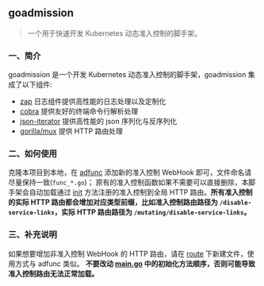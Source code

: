 ## goadmission

> 一个用于快速开发 Kubernetes 动态准入控制的脚手架。

### 一、简介

goadmission 是一个开发 Kubernetes 动态准入控制的脚手架，goadmission 集成了以下组件:

- [zap](https://github.com/uber-go/zap) 日志组件提供高性能的日志处理以及定制化
- [cobra](https://github.com/spf13/cobra) 提供友好的终端命令行解析处理
- [json-iterator](https://github.com/json-iterator) 提供高性能的 json 序列化与反序列化
- [gorilla/mux](https://github.com/gorilla/mux) 提供 HTTP 路由处理

### 二、如何使用

克隆本项目到本地，在 [adfunc](https://github.com/mritd/goadmission/tree/master/pkg/adfunc) 添加新的准入控制 WebHook 即可，文件命名请尽量保持一致(`func_*.go`)；
原有的准入控制函数如果不需要可以直接删除，本脚手架会自动加载通过 [init](https://github.com/mritd/goadmission/blob/master/pkg/adfunc/func_print_request.go#L12) 方法注册的准入控制到全局 HTTP 路由。**所有准入控制的实际 HTTP 路由都会增加对应类型前缀，比如准入控制路由路径为 `/disable-service-links`，实际 HTTP 路由路径为 `/mutating/disable-service-links`。**

### 三、补充说明

如果想要增加非准入控制 WebHook 的 HTTP 路由，请在 [route](https://github.com/mritd/goadmission/tree/master/pkg/route) 下新建文件，使用方式与 adfunc 类似。
**不要改动 [main.go](https://github.com/mritd/goadmission/blob/master/main.go#L43) 中的初始化方法顺序，否则可能导致准入控制路由无法正常加载。**
